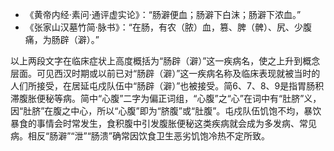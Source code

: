 - 《黄帝内经·素问·通评虚实论》：“肠澼便血；肠澼下白沫；肠澼下浓血。”
- 《张家山汉墓竹简·脉书》：“在肠，有农（脓）血，篡、脾（髀）、尻、少腹痛，为肠辟（澼）。”

以上两段文字在临床症状上高度概括为“肠辟（澼）”这一疾病名，使之上升到概念层面。可见西汉时期或以前已对“肠辟（澼）”这一疾病名称及临床表现就被当时的人们所接受，在居延屯戍队伍中“肠辟（澼）”也被接受。简6、7、8、9是指胃肠积滞腹胀便秘等病。简中“心腹”二字为偏正词组，“心腹”之“心”在词中有“肚脐”义，因“肚脐”在腹之中心，所以“心腹”即为“脐腹”或“肚腹”。屯戍队伍饥饱不均，暴饮暴食的事情会时常发生，食积腹中引发腹胀便秘这类疾病就会成为多发病、常见病。相反“肠澼”“泄”“肠溃”确常因饮食卫生恶劣饥饱冷热不定所致。
